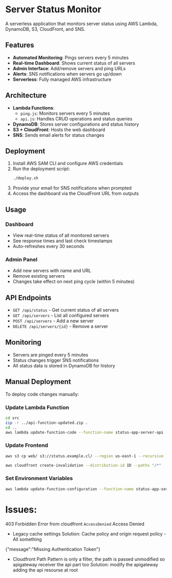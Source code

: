 # Server Status Monitor

A serverless application that monitors server status using AWS Lambda, DynamoDB, S3, CloudFront, and SNS.

## Features

- **Automated Monitoring**: Pings servers every 5 minutes
- **Real-time Dashboard**: Shows current status of all servers
- **Admin Interface**: Add/remove servers and ping URLs
- **Alerts**: SNS notifications when servers go up/down
- **Serverless**: Fully managed AWS infrastructure

## Architecture

- **Lambda Functions**: 
  - `ping.js`: Monitors servers every 5 minutes
  - `api.js`: Handles CRUD operations and status queries
- **DynamoDB**: Stores server configurations and status history
- **S3 + CloudFront**: Hosts the web dashboard
- **SNS**: Sends email alerts for status changes

## Deployment

1. Install AWS SAM CLI and configure AWS credentials
2. Run the deployment script:
   ```bash
   ./deploy.sh
   ```
3. Provide your email for SNS notifications when prompted
4. Access the dashboard via the CloudFront URL from outputs

## Usage

### Dashboard
- View real-time status of all monitored servers
- See response times and last check timestamps
- Auto-refreshes every 30 seconds

### Admin Panel
- Add new servers with name and URL
- Remove existing servers
- Changes take effect on next ping cycle (within 5 minutes)

## API Endpoints

- `GET /api/status` - Get current status of all servers
- `GET /api/servers` - List all configured servers
- `POST /api/servers` - Add a new server
- `DELETE /api/servers/{id}` - Remove a server

## Monitoring

- Servers are pinged every 5 minutes
- Status changes trigger SNS notifications
- All status data is stored in DynamoDB for history

## Manual Deployment

To deploy code changes manually:

### Update Lambda Function
```bash
cd src
zip -r ../api-function-updated.zip .
cd ..
aws lambda update-function-code --function-name status-app-server-api --zip-file fileb://api-function-updated.zip --region us-east-1
```

### Update Frontend
```bash
aws s3 cp web/ s3://status.example.cl/ --region us-east-1 --recursive
```

```bash
aws cloudfront create-invalidation --distribution-id ID --paths "/*"
```

### Set Environment Variables
```bash
aws lambda update-function-configuration --function-name status-app-server-api --environment Variables='{SERVERS_TABLE=status-app-servers,STATUS_TABLE=status-app-server-status,JWT_SECRET=your-jwt-secret,ADMIN_PASSWORD=your-admin-password}' --region us-east-1
```


# Issues:

403 Forbidden Error from cloudfront <Error> <Code>AccessDenied</Code> <Message>Access Denied</Message> </Error>
- Legacy cache settings
 Solution: Cache policy and origin request policy - All something

{"message":"Missing Authentication Token"}
- Cloudfront Path Pattern is only a filter, the path is passed unmodified so apigateway receiver the api part too
 Solution: modify the apigateway adding the api resourse at root